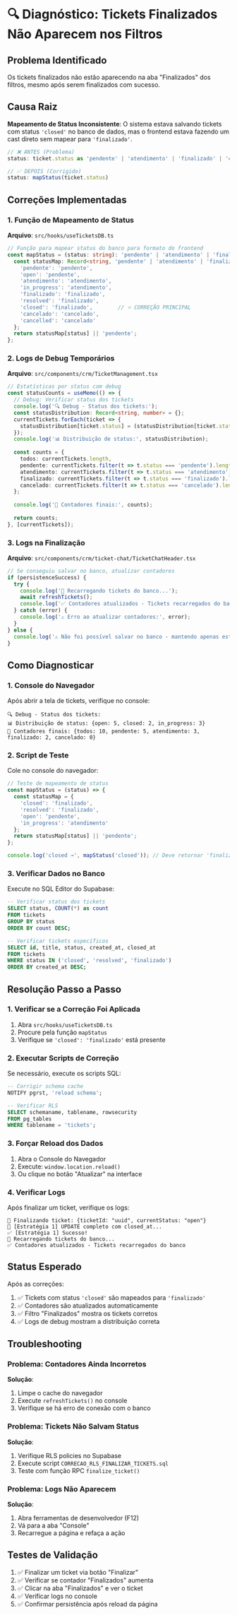 # 🔍 Diagnóstico: Tickets Finalizados Não Aparecem nos Filtros

## Problema Identificado

Os tickets finalizados não estão aparecendo na aba "Finalizados" dos filtros, mesmo após serem finalizados com sucesso.

## Causa Raiz

**Mapeamento de Status Inconsistente**: O sistema estava salvando tickets com status `'closed'` no banco de dados, mas o frontend estava fazendo um cast direto sem mapear para `'finalizado'`.

```typescript
// ❌ ANTES (Problema)
status: ticket.status as 'pendente' | 'atendimento' | 'finalizado' | 'cancelado'

// ✅ DEPOIS (Corrigido)
status: mapStatus(ticket.status)
```

## Correções Implementadas

### 1. Função de Mapeamento de Status

**Arquivo**: `src/hooks/useTicketsDB.ts`

```typescript
// Função para mapear status do banco para formato do frontend
const mapStatus = (status: string): 'pendente' | 'atendimento' | 'finalizado' | 'cancelado' => {
  const statusMap: Record<string, 'pendente' | 'atendimento' | 'finalizado' | 'cancelado'> = {
    'pendente': 'pendente',
    'open': 'pendente',
    'atendimento': 'atendimento',
    'in_progress': 'atendimento',
    'finalizado': 'finalizado',
    'resolved': 'finalizado',
    'closed': 'finalizado',        // ⭐ CORREÇÃO PRINCIPAL
    'cancelado': 'cancelado',
    'cancelled': 'cancelado'
  };
  return statusMap[status] || 'pendente';
};
```

### 2. Logs de Debug Temporários

**Arquivo**: `src/components/crm/TicketManagement.tsx`

```typescript
// Estatísticas por status com debug
const statusCounts = useMemo(() => {
  // Debug: Verificar status dos tickets
  console.log('🔍 Debug - Status dos tickets:');
  const statusDistribution: Record<string, number> = {};
  currentTickets.forEach(ticket => {
    statusDistribution[ticket.status] = (statusDistribution[ticket.status] || 0) + 1;
  });
  console.log('📊 Distribuição de status:', statusDistribution);
  
  const counts = {
    todos: currentTickets.length,
    pendente: currentTickets.filter(t => t.status === 'pendente').length,
    atendimento: currentTickets.filter(t => t.status === 'atendimento').length,
    finalizado: currentTickets.filter(t => t.status === 'finalizado').length,
    cancelado: currentTickets.filter(t => t.status === 'cancelado').length,
  };
  
  console.log('🎯 Contadores finais:', counts);
  
  return counts;
}, [currentTickets]);
```

### 3. Logs na Finalização

**Arquivo**: `src/components/crm/ticket-chat/TicketChatHeader.tsx`

```typescript
// Se conseguiu salvar no banco, atualizar contadores
if (persistenceSuccess) {
  try {
    console.log('🔄 Recarregando tickets do banco...');
    await refreshTickets();
    console.log('✅ Contadores atualizados - Tickets recarregados do banco');
  } catch (error) {
    console.log('⚠️ Erro ao atualizar contadores:', error);
  }
} else {
  console.log('⚠️ Não foi possível salvar no banco - mantendo apenas estado local');
}
```

## Como Diagnosticar

### 1. Console do Navegador

Após abrir a tela de tickets, verifique no console:

```
🔍 Debug - Status dos tickets:
📊 Distribuição de status: {open: 5, closed: 2, in_progress: 3}
🎯 Contadores finais: {todos: 10, pendente: 5, atendimento: 3, finalizado: 2, cancelado: 0}
```

### 2. Script de Teste

Cole no console do navegador:

```javascript
// Teste de mapeamento de status
const mapStatus = (status) => {
  const statusMap = {
    'closed': 'finalizado',
    'resolved': 'finalizado', 
    'open': 'pendente',
    'in_progress': 'atendimento'
  };
  return statusMap[status] || 'pendente';
};

console.log('closed →', mapStatus('closed')); // Deve retornar 'finalizado'
```

### 3. Verificar Dados no Banco

Execute no SQL Editor do Supabase:

```sql
-- Verificar status dos tickets
SELECT status, COUNT(*) as count 
FROM tickets 
GROUP BY status 
ORDER BY count DESC;

-- Verificar tickets específicos
SELECT id, title, status, created_at, closed_at 
FROM tickets 
WHERE status IN ('closed', 'resolved', 'finalizado')
ORDER BY created_at DESC;
```

## Resolução Passo a Passo

### 1. Verificar se a Correção Foi Aplicada

1. Abra `src/hooks/useTicketsDB.ts`
2. Procure pela função `mapStatus`
3. Verifique se `'closed': 'finalizado'` está presente

### 2. Executar Scripts de Correção

Se necessário, execute os scripts SQL:

```sql
-- Corrigir schema cache
NOTIFY pgrst, 'reload schema';

-- Verificar RLS
SELECT schemaname, tablename, rowsecurity 
FROM pg_tables 
WHERE tablename = 'tickets';
```

### 3. Forçar Reload dos Dados

1. Abra o Console do Navegador
2. Execute: `window.location.reload()`
3. Ou clique no botão "Atualizar" na interface

### 4. Verificar Logs

Após finalizar um ticket, verifique os logs:

```
🎯 Finalizando ticket: {ticketId: "uuid", currentStatus: "open"}
💾 [Estratégia 1] UPDATE completo com closed_at...
✅ [Estratégia 1] Sucesso!
🔄 Recarregando tickets do banco...
✅ Contadores atualizados - Tickets recarregados do banco
```

## Status Esperado

Após as correções:

1. ✅ Tickets com status `'closed'` são mapeados para `'finalizado'`
2. ✅ Contadores são atualizados automaticamente
3. ✅ Filtro "Finalizados" mostra os tickets corretos
4. ✅ Logs de debug mostram a distribuição correta

## Troubleshooting

### Problema: Contadores Ainda Incorretos

**Solução**: 
1. Limpe o cache do navegador
2. Execute `refreshTickets()` no console
3. Verifique se há erro de conexão com o banco

### Problema: Tickets Não Salvam Status

**Solução**:
1. Verifique RLS policies no Supabase
2. Execute script `CORRECAO_RLS_FINALIZAR_TICKETS.sql`
3. Teste com função RPC `finalize_ticket()`

### Problema: Logs Não Aparecem

**Solução**:
1. Abra ferramentas de desenvolvedor (F12)
2. Vá para a aba "Console"
3. Recarregue a página e refaça a ação

## Testes de Validação

1. ✅ Finalizar um ticket via botão "Finalizar"
2. ✅ Verificar se contador "Finalizados" aumenta
3. ✅ Clicar na aba "Finalizados" e ver o ticket
4. ✅ Verificar logs no console
5. ✅ Confirmar persistência após reload da página 